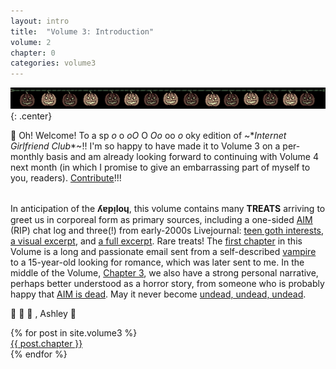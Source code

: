 ```yaml
---
layout: intro
title:  "Volume 3: Introduction"
volume: 2
chapter: 0
categories: volume3
---
```


![pumpkin lights](/assets/img/pumpkins.gif){: .center}

🎃 Oh! Welcome! To a sp *o* o *oO* O *Oo* oo *o* oky edition of ~\**Internet Girlfriend Club*\*~!! I'm so happy to have made it to Volume 3 on a per-monthly basis and am already looking forward to continuing with Volume 4 next month (in which I promise to give an embarrassing part of myself to you, readers). [Contribute](/cfp)!!!  
<br/>

In anticipation of the **ʎɐpᴉloɥ**, this volume contains many **TREATS** arriving to greet us in corporeal form as primary sources, including a one-sided [AIM](/volume3/6.html) (RIP) chat log and three(!) from early-2000s Livejournal: [teen goth interests](/volume3/2.html), [a visual excerpt](/volume3/5.html), and [a full excerpt](/volume3/4.html). Rare treats! The [first chapter](/volume3/1.html) in this Volume is a long and passionate email sent from a self-described [vampire](https://www.youtube.com/watch?v=k38Vm4EwYlM) to a 15-year-old looking for romance, which was later sent to me. In the middle of the Volume, [Chapter 3](/volume3/3.html), we also have a strong personal narrative, perhaps better understood as a horror story, from someone who is probably happy that [AIM is dead](https://twitter.com/aim/status/916290747850264577). May it never become [undead, undead, undead](https://www.youtube.com/watch?v=C-o39BJ0Aww).

🎃 🎃 🎃 , Ashley 🥀  

<div class="showcase center">
  {% for post in site.volume3 %}
    <div class="showcase-item"><a href="{{ post.url }}">{{ post.chapter }}</a></div>
  {% endfor %}
</div>

<style>
body {filter: saturate(0.2);}
</style>
